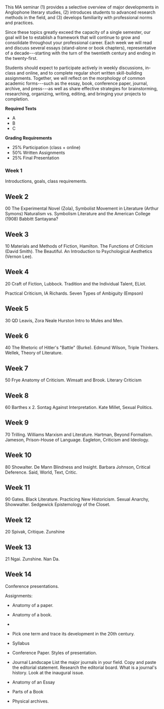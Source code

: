 This MA seminar (1) provides a selective overview of major developments in
Anglophone literary studies, (2) introduces students to advanced research
methods in the field, and (3) develops familiarity with professional norms and
practices.

Since these topics greatly exceed the capacity of a single semester, our goal
will be to establish a framework that will continue to grow and consolidate
throughout your professional career. Each week we will read and discuss
several essays (stand-alone or book chapters), representative of a
decade---starting with the turn of the twentieth century and ending in the
twenty-first.

Students should expect to participate actively in weekly discussions, in-class
and online, and to complete regular short written skill-building assignments.
Together, we will reflect on the morphology of common academic forms---such as
the essay, book, conference paper, journal, archive, and press---as well as
share effective strategies for brainstorming, researching, organizing,
writing, editing, and bringing your projects to completion.

**Required Texts**

- A
- B
- C

**Grading Requirements**

- 25% Participation (class + online)
- 50% Written Assignments
- 25% Final Presentation

### Week 1
Introductions, goals, class requirements.

## Week 2

00 The Experimental Novel (Zola), Symbolist Movement in Literature (Arthur Symons)
Naturalism vs. Symbolism
Literature and the American College (1908) Babbitt
Santayana?

## Week 3
10 Materials and Methods of Fiction, Hamilton. The Functions of Criticism
(David Smith). The Beautiful. An Introduction to Psychological Aesthetics
(Vernon Lee).

## Week 4

20 Craft of Fiction, Lubbock. Tradition and the Individual Talent, ELiot.

Practical Criticism, IA Richards. Seven Types of Ambiguity (Empson)

## Week 5
30 QD Leavis, Zora Neale Hurston Intro to Mules and Men.

## Week 6
40 The Rhetoric of Hitler's "Battle" (Burke). Edmund Wilson, Triple Thinkers.
Wellek, Theory of Literature.

## Week 7
50 Frye Anatomy of Criticism. Wimsatt and Brook. Literary Criticism

## Week 8
60 Barthes x 2. Sontag Against Interpretation. Kate Millet, Sexual Politics.

## Week 9
70 Trilling. Williams Marxism and Literature. Hartman, Beyond Formalism.
Jameson, Prison-House of Language. Eagleton, Criticism and Ideology.

## Week 10

80 Showalter. De Mann Blindness and Insight. Barbara Johnson, Critical
Deference. Said, World, Text, Critic.

## Week 11

90 Gates. Black Literature. Practicing New Historicism. Sexual Anarchy,
Showwalter. Sedgewick Epistemology of the Closet.

## Week 12

20 Spivak, Critique. Zunshine

## Week 13

21 Ngai. Zunshine. Nan Da.

## Week 14

Conference presentations.

Assignments:
- Anatomy of a paper.
- Anatomy of a book.
- 
- Pick one term and trace its development in the 20th century.
- Syllabus
- Conference Paper. Styles of presentation.

- Journal Landscape
List the major journals in your field. Copy and paste the editorial statement.
Research the editorial board. What is a journal's history. Look at the
inaugural issue.

- Anatomy of an Essay
- Parts of a Book
- Physical archives.

